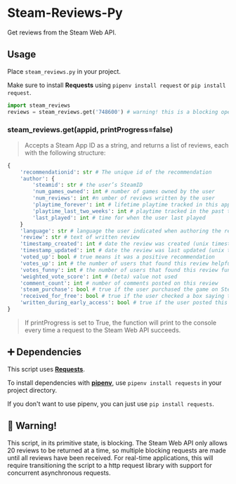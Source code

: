 # Steam-Reviews-Py
Get reviews from the Steam Web API.

## Usage
Place `steam_reviews.py` in your project.

Make sure to install **Requests** using `pipenv install request` or `pip install request`.
```Python
import steam_reviews
reviews = steam_reviews.get('748600') # warning! this is a blocking operation!
```

### steam_reviews.get(appid, printProgress=false)
> Accepts a Steam App ID as a string, and returns a list of reviews, each with the following structure:
```Python
{
    'recommendationid': str # The unique id of the recommendation
    'author': {
        'steamid': str # the user’s SteamID
        'num_games_owned': int # number of games owned by the user
        'num_reviews': int #n umber of reviews written by the user
        'playtime_forever': int # lifetime playtime tracked in this app
        'playtime_last_two_weeks': int # playtime tracked in the past two weeks for this app
        'last_played': int # time for when the user last played
    }
    'language': str # language the user indicated when authoring the review
    'review': str # text of written review
    'timestamp_created': int # date the review was created (unix timestamp)
    'timestamp_updated': int # date the review was last updated (unix timestamp)
    'voted_up': bool # true means it was a positive recommendation
    'votes_up': int # the number of users that found this review helpful
    'votes_funny': int # the number of users that found this review funny
    'weighted_vote_score': int # (beta) value not used
    'comment_count': int # number of comments posted on this review
    'steam_purchase': bool # true if the user purchased the game on Steam
    'received_for_free': bool # true if the user checked a box saying they got the app for free
    'written_during_early_access': bool # true if the user posted this review while the game was in Early Access
}
```
> If printProgress is set to True, the function will print to the console every time a request to the Steam Web API succeeds.

## :heavy_plus_sign: Dependencies
This script uses **[Requests](http://docs.python-requests.org/en/latest/user/install/#install)**.

To install dependencies with **[pipenv](http://docs.python-guide.org/en/latest/dev/virtualenvs/#virtualenvironments-ref)**, use `pipenv install requests` in your project directory.

If you don't want to use pipenv, you can just use `pip install requests`.

## :children_crossing: Warning!
This script, in its primitive state, is blocking. The Steam Web API only allows 20 reviews to be returned at a time, so multiple blocking requests are made until all reviews have been received. For real-time applications, this will require transitioning the script to a http request library with support for concurrent asynchronous requests.

